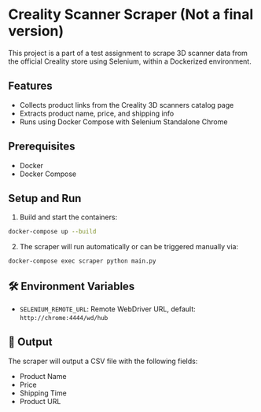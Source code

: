 # Creality Scanner Scraper (Not a final version)

This project is a part of a test assignment to scrape 3D scanner data from the official Creality store using Selenium, within a Dockerized environment.

## Features

- Collects product links from the Creality 3D scanners catalog page
- Extracts product name, price, and shipping info
- Runs using Docker Compose with Selenium Standalone Chrome

## Prerequisites

- Docker
- Docker Compose

## Setup and Run

1. Build and start the containers:

```bash
docker-compose up --build
```

2. The scraper will run automatically or can be triggered manually via:

```
docker-compose exec scraper python main.py
```

## 🛠 Environment Variables

- `SELENIUM_REMOTE_URL`: Remote WebDriver URL, default: `http://chrome:4444/wd/hub`

## 📄 Output

The scraper will output a CSV file with the following fields:

- Product Name
- Price
- Shipping Time
- Product URL
